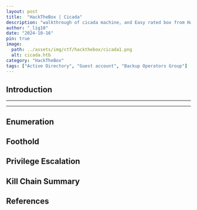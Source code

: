```yaml
---
layout: post
title:  "HackTheBox | Cicada"
description: "walkthrough of cicada machine, and Easy rated box from HackTheBox"
author: "_lig10"
date: "2024-10-16"
pin: true
image:
  path: ../assets/img/ctf/hackthebox/cicada1.png
  alt: cicada.htb
category: "HackTheBox"
tags: ["Active Directory", "Guest account", "Backup Operators Group"]
---
```


## Introduction
------------------------------------------------------------------------------------------


------------------------------------------------------------------------------------------

## Enumeration



## Foothold


## Privilege Escalation


## Kill Chain Summary


## References
[]()
[]()